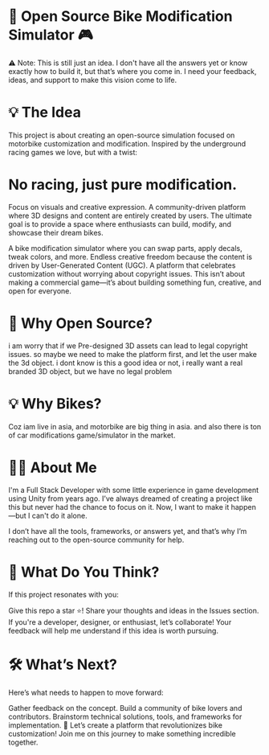 # 🚴 Open Source Bike Modification Simulator 🎮
⚠️ Note: This is still just an idea. I don't have all the answers yet or know exactly how to build it, but that’s where you come in. I need your feedback, ideas, and support to make this vision come to life.

# 💡 The Idea
This project is about creating an open-source simulation focused on motorbike customization and modification. Inspired by the underground racing games we love, but with a twist:

# No racing, just pure modification.
Focus on visuals and creative expression.
A community-driven platform where 3D designs and content are entirely created by users.
The ultimate goal is to provide a space where enthusiasts can build, modify, and showcase their dream bikes.

A bike modification simulator where you can swap parts, apply decals, tweak colors, and more.
Endless creative freedom because the content is driven by User-Generated Content (UGC).
A platform that celebrates customization without worrying about copyright issues.
This isn’t about making a commercial game—it’s about building something fun, creative, and open for everyone.

# 🤔 Why Open Source?
i am worry that if we Pre-designed 3D assets can lead to legal copyright issues. so maybe we need to make the platform first, and let the user make the 3d object. i dont know is this a good idea or not, i really want a real branded 3D object, but we have no legal problem

# 💡 Why Bikes?
Coz iam live in asia, and motorbike are big thing in asia.
and also there is ton of car modifications game/simulator in the market.

# 🙋‍♂️ About Me
I'm a Full Stack Developer with some little experience in game development using Unity from years ago. I’ve always dreamed of creating a project like this but never had the chance to focus on it. Now, I want to make it happen—but I can't do it alone.

I don’t have all the tools, frameworks, or answers yet, and that’s why I’m reaching out to the open-source community for help.

# 🌟 What Do You Think?
If this project resonates with you:

Give this repo a star ⭐!
Share your thoughts and ideas in the Issues section.
If you're a developer, designer, or enthusiast, let’s collaborate!
Your feedback will help me understand if this idea is worth pursuing.

# 🛠️ What’s Next?
Here’s what needs to happen to move forward:

Gather feedback on the concept.
Build a community of bike lovers and contributors.
Brainstorm technical solutions, tools, and frameworks for implementation.
🚀 Let’s create a platform that revolutionizes bike customization! Join me on this journey to make something incredible together.
